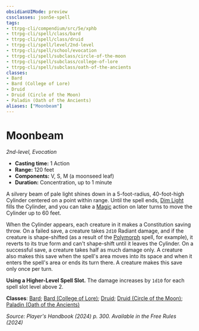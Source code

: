 ```yaml
---
obsidianUIMode: preview
cssclasses: json5e-spell
tags:
- ttrpg-cli/compendium/src/5e/xphb
- ttrpg-cli/spell/class/bard
- ttrpg-cli/spell/class/druid
- ttrpg-cli/spell/level/2nd-level
- ttrpg-cli/spell/school/evocation
- ttrpg-cli/spell/subclass/circle-of-the-moon
- ttrpg-cli/spell/subclass/college-of-lore
- ttrpg-cli/spell/subclass/oath-of-the-ancients
classes:
- Bard
- Bard (College of Lore)
- Druid
- Druid (Circle of the Moon)
- Paladin (Oath of the Ancients)
aliases: ["Moonbeam"]
---
```

# Moonbeam
*2nd-level, Evocation*  


- **Casting time:** 1 Action
- **Range:** 120 feet
- **Components:** V, S, M (a moonseed leaf)
- **Duration:** Concentration, up to 1 minute

A silvery beam of pale light shines down in a 5-foot-radius, 40-foot-high Cylinder centered on a point within range. Until the spell ends, [Dim Light](Misc%20Files/CLI/rules/variant-rules/dim-light-xphb.md) fills the Cylinder, and you can take a [Magic](Misc%20Files/CLI/rules/actions.md#Magic) action on later turns to move the Cylinder up to 60 feet.

When the Cylinder appears, each creature in it makes a Constitution saving throw. On a failed save, a creature takes `2d10` Radiant damage, and if the creature is shape-shifted (as a result of the [Polymorph](Misc%20Files/CLI/compendium/spells/polymorph-xphb.md) spell, for example), it reverts to its true form and can't shape-shift until it leaves the Cylinder. On a successful save, a creature takes half as much damage only. A creature also makes this save when the spell's area moves into its space and when it enters the spell's area or ends its turn there. A creature makes this save only once per turn.

**Using a Higher-Level Spell Slot.** The damage increases by `1d10` for each spell slot level above 2.

**Classes**: [Bard](Misc%20Files/CLI/compendium/lists/list-spells-classes-bard.md); [Bard (College of Lore)](Misc%20Files/CLI/compendium/lists/list-spells-classes-bard-xphb-college-of-lore-xphb.md "subclass=XPHB;class=XPHB"); [Druid](Misc%20Files/CLI/compendium/lists/list-spells-classes-druid.md); [Druid (Circle of the Moon)](Misc%20Files/CLI/compendium/lists/list-spells-classes-druid-xphb-circle-of-the-moon-xphb.md "subclass=XPHB;class=XPHB"); [Paladin (Oath of the Ancients)](Misc%20Files/CLI/compendium/lists/list-spells-classes-paladin-xphb-oath-of-the-ancients-xphb.md "subclass=XPHB;class=XPHB")

*Source: Player's Handbook (2024) p. 300. Available in the Free Rules (2024)*